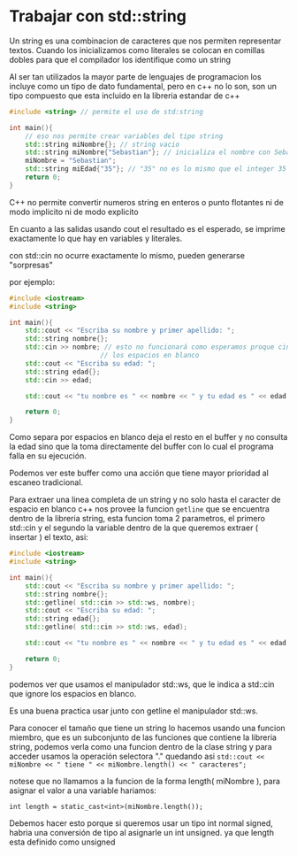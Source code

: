 Trabajar con std::string
===

Un string es una combinacion de caracteres que nos permiten representar textos.
Cuando los inicializamos como literales se colocan en comillas dobles para que
el compilador los identifique como un string

Al ser tan utilizados la mayor parte de lenguajes de programacion los incluye
como un tipo de dato fundamental, pero en c++ no lo son, son un tipo compuesto
que esta incluido en la libreria estandar de c++ 

```c++
#include <string> // permite el uso de std:string

int main(){
	// eso nos permite crear variables del tipo string
	std::string miNombre{}; // string vacio
	std::string miNombre{"Sebastian"}; // inicializa el nombre con Sebastian
	miNombre = "Sebastian";
	std::string miEdad{"35"}; // "35" no es lo mismo que el integer 35
	return 0;
}
```

C++ no permite convertir numeros string en enteros o punto flotantes ni de modo
implicito ni de modo explicito

En cuanto a las salidas usando cout el resultado es el esperado, se imprime
exactamente lo que hay en variables y literales.

con std::cin no ocurre exactamente lo mismo, pueden generarse "sorpresas"

por ejemplo:
```c++
#include <iostream>
#include <string>

int main(){
	std::cout << "Escriba su nombre y primer apellido: ";
	std::string nombre{};
	std::cin >> nombre; // esto no funcionará como esperamos proque cin corta en 
	                   // los espacios en blanco
	std::cout << "Escriba su edad: ";
	std::string edad{};
	std::cin >> edad;

	std::cout << "tu nombre es " << nombre << " y tu edad es " << edad << '\n';

	return 0;
}

```

Como separa por espacios en blanco deja el resto en el buffer y no consulta la
edad sino que la toma directamente del buffer con lo cual el programa falla en
su ejecución.

Podemos ver este buffer como una acción que tiene mayor prioridad al escaneo
tradicional.

Para extraer una linea completa de un string y no solo hasta el caracter de
espacio en blanco c++ nos provee la funcion `getline` que se encuentra dentro
de la libreria string, esta funcion toma 2 parametros, el primero std::cin y el
segundo la variable dentro de la que queremos extraer ( insertar ) el texto,
asi:

```c++
#include <iostream>
#include <string>

int main(){
	std::cout << "Escriba su nombre y primer apellido: ";
	std::string nombre{};
	std::getline( std::cin >> std::ws, nombre); 
	std::cout << "Escriba su edad: ";
	std::string edad{};
	std::getline( std::cin >> std::ws, edad);

	std::cout << "tu nombre es " << nombre << " y tu edad es " << edad << '\n';

	return 0;
}

```

podemos ver que usamos el manipulador std::ws, que le indica a std::cin que
ignore los espacios en blanco.

Es una buena practica usar junto con getline el manipulador std::ws.

Para conocer el tamaño que tiene un string lo hacemos usando una funcion
miembro, que es un subconjunto de las funciones que contiene la libreria
string, podemos verla como una funcion dentro de la clase string y para acceder
usamos la operación selectora "." quedando asi ``` std::cout << miNombre << "
tiene " << miNombre.length() << " caracteres"; ```

notese que no llamamos a la funcion de la forma length( miNombre ), para
asignar el valor a una variable hariamos:

```
int length = static_cast<int>(miNombre.length());
```

Debemos hacer esto porque si queremos usar un tipo int normal signed, habria
una conversión de tipo al asignarle un int unsigned. ya que length esta
definido como unsigned

